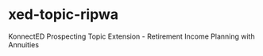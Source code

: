 xed-topic-ripwa
===============

KonnectED Prospecting Topic Extension - Retirement Income Planning with Annuities
